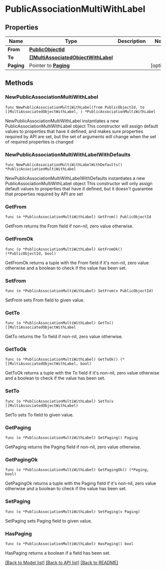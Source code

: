# PublicAssociationMultiWithLabel

## Properties

Name | Type | Description | Notes
------------ | ------------- | ------------- | -------------
**From** | [**PublicObjectId**](PublicObjectId.md) |  | 
**To** | [**[]MultiAssociatedObjectWithLabel**](MultiAssociatedObjectWithLabel.md) |  | 
**Paging** | Pointer to [**Paging**](Paging.md) |  | [optional] 

## Methods

### NewPublicAssociationMultiWithLabel

`func NewPublicAssociationMultiWithLabel(from PublicObjectId, to []MultiAssociatedObjectWithLabel, ) *PublicAssociationMultiWithLabel`

NewPublicAssociationMultiWithLabel instantiates a new PublicAssociationMultiWithLabel object
This constructor will assign default values to properties that have it defined,
and makes sure properties required by API are set, but the set of arguments
will change when the set of required properties is changed

### NewPublicAssociationMultiWithLabelWithDefaults

`func NewPublicAssociationMultiWithLabelWithDefaults() *PublicAssociationMultiWithLabel`

NewPublicAssociationMultiWithLabelWithDefaults instantiates a new PublicAssociationMultiWithLabel object
This constructor will only assign default values to properties that have it defined,
but it doesn't guarantee that properties required by API are set

### GetFrom

`func (o *PublicAssociationMultiWithLabel) GetFrom() PublicObjectId`

GetFrom returns the From field if non-nil, zero value otherwise.

### GetFromOk

`func (o *PublicAssociationMultiWithLabel) GetFromOk() (*PublicObjectId, bool)`

GetFromOk returns a tuple with the From field if it's non-nil, zero value otherwise
and a boolean to check if the value has been set.

### SetFrom

`func (o *PublicAssociationMultiWithLabel) SetFrom(v PublicObjectId)`

SetFrom sets From field to given value.


### GetTo

`func (o *PublicAssociationMultiWithLabel) GetTo() []MultiAssociatedObjectWithLabel`

GetTo returns the To field if non-nil, zero value otherwise.

### GetToOk

`func (o *PublicAssociationMultiWithLabel) GetToOk() (*[]MultiAssociatedObjectWithLabel, bool)`

GetToOk returns a tuple with the To field if it's non-nil, zero value otherwise
and a boolean to check if the value has been set.

### SetTo

`func (o *PublicAssociationMultiWithLabel) SetTo(v []MultiAssociatedObjectWithLabel)`

SetTo sets To field to given value.


### GetPaging

`func (o *PublicAssociationMultiWithLabel) GetPaging() Paging`

GetPaging returns the Paging field if non-nil, zero value otherwise.

### GetPagingOk

`func (o *PublicAssociationMultiWithLabel) GetPagingOk() (*Paging, bool)`

GetPagingOk returns a tuple with the Paging field if it's non-nil, zero value otherwise
and a boolean to check if the value has been set.

### SetPaging

`func (o *PublicAssociationMultiWithLabel) SetPaging(v Paging)`

SetPaging sets Paging field to given value.

### HasPaging

`func (o *PublicAssociationMultiWithLabel) HasPaging() bool`

HasPaging returns a boolean if a field has been set.


[[Back to Model list]](../README.md#documentation-for-models) [[Back to API list]](../README.md#documentation-for-api-endpoints) [[Back to README]](../README.md)


